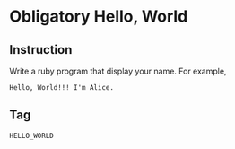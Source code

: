 # Obligatory Hello, World



## Instruction

Write a ruby program that display your name. For example,

```
Hello, World!!! I'm Alice.
```



## Tag

``HELLO_WORLD``

